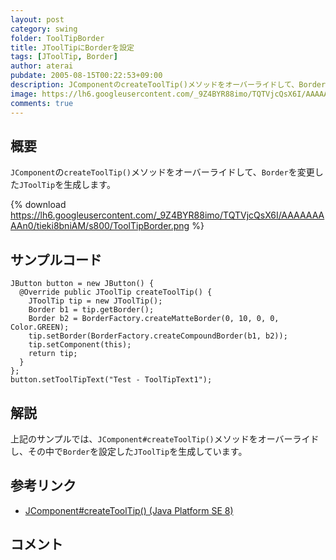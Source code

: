 ```yaml
---
layout: post
category: swing
folder: ToolTipBorder
title: JToolTipにBorderを設定
tags: [JToolTip, Border]
author: aterai
pubdate: 2005-08-15T00:22:53+09:00
description: JComponentのcreateToolTip()メソッドをオーバーライドして、Borderを変更したJToolTipを生成します。
image: https://lh6.googleusercontent.com/_9Z4BYR88imo/TQTVjcQsX6I/AAAAAAAAAn0/tieki8bniAM/s800/ToolTipBorder.png
comments: true
---
```

## 概要
`JComponent`の`createToolTip()`メソッドをオーバーライドして、`Border`を変更した`JToolTip`を生成します。

{% download https://lh6.googleusercontent.com/_9Z4BYR88imo/TQTVjcQsX6I/AAAAAAAAAn0/tieki8bniAM/s800/ToolTipBorder.png %}

## サンプルコード
<pre class="prettyprint"><code>JButton button = new JButton() {
  @Override public JToolTip createToolTip() {
    JToolTip tip = new JToolTip();
    Border b1 = tip.getBorder();
    Border b2 = BorderFactory.createMatteBorder(0, 10, 0, 0, Color.GREEN);
    tip.setBorder(BorderFactory.createCompoundBorder(b1, b2));
    tip.setComponent(this);
    return tip;
  }
};
button.setToolTipText("Test - ToolTipText1");
</code></pre>

## 解説
上記のサンプルでは、`JComponent#createToolTip()`メソッドをオーバーライドし、その中で`Border`を設定した`JToolTip`を生成しています。

## 参考リンク
- [JComponent#createToolTip() (Java Platform SE 8)](https://docs.oracle.com/javase/jp/8/docs/api/javax/swing/JComponent.html#createToolTip--)

<!-- dummy comment line for breaking list -->

## コメント
